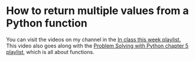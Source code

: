 # How to return multiple values from a Python function
You can visit the videos on my channel in the <a href= "https://youtube.com/playlist?list=PLTwy92rWKPiEttkiQiUvOv8CSq4GQdL3R" target = "_blank">In class this week playlist.</a>
This video also goes along with the <a href = "https://www.youtube.com/playlist?list=PLTwy92rWKPiGYk10ohHWHF2Jswfu28VqS"  target = "_blank">Problem Solving with Python chapter 5 playlist</a>, which is all about functions.
